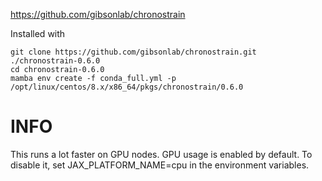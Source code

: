 https://github.com/gibsonlab/chronostrain

Installed with 
```
git clone https://github.com/gibsonlab/chronostrain.git ./chronostrain-0.6.0
cd chronostrain-0.6.0
mamba env create -f conda_full.yml -p /opt/linux/centos/8.x/x86_64/pkgs/chronostrain/0.6.0
```
# INFO

This runs a lot faster on GPU nodes.
GPU usage is enabled by default. To disable it, set JAX_PLATFORM_NAME=cpu in the environment variables.
